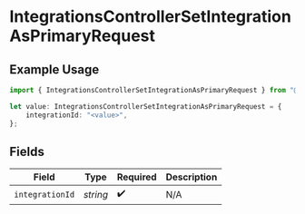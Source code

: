 # IntegrationsControllerSetIntegrationAsPrimaryRequest

## Example Usage

```typescript
import { IntegrationsControllerSetIntegrationAsPrimaryRequest } from "@novu/api/models/operations";

let value: IntegrationsControllerSetIntegrationAsPrimaryRequest = {
    integrationId: "<value>",
};
```

## Fields

| Field              | Type               | Required           | Description        |
| ------------------ | ------------------ | ------------------ | ------------------ |
| `integrationId`    | *string*           | :heavy_check_mark: | N/A                |